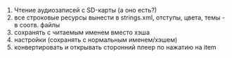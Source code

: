 1. Чтение аудиозаписей с SD-карты (а оно есть?)
3. все строковые ресурсы вынести в strings.xml, отступы, цвета, темы - в соотв. файлы
7. сохранять с читаемым именем вместо хэша
8. настройки (сохранять с нормальным именем/хэшем)
9. конвертировать и открывать сторонний плеер по нажатию на item
